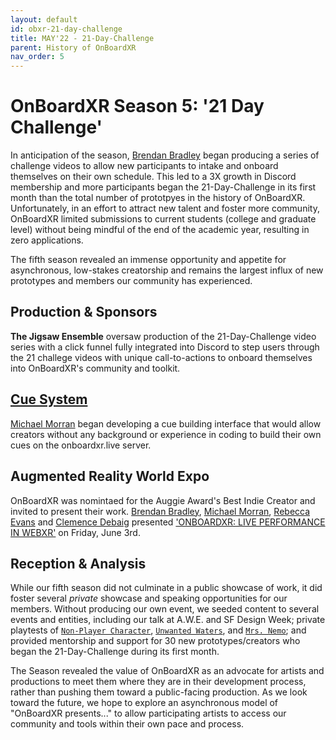 ```yaml
---
layout: default
id: obxr-21-day-challenge
title: MAY'22 - 21-Day-Challenge
parent: History of OnBoardXR
nav_order: 5
---
```


# OnBoardXR Season 5: '21 Day Challenge'
In anticipation of the season, [Brendan Bradley](./future-stages.md) began producing a series of challenge videos to allow new participants to intake and onboard themselves on their own schedule. This led to a 3X growth in Discord membership and more participants began the 21-Day-Challenge in its first month than the total number of prototpyes in the history of OnBoardXR. Unfortunately, in an effort to attract new talent and foster more community, OnBoardXR limited submissions to current students (college and graduate level) without being mindful of the end of the academic year, resulting in zero applications. 

The fifth season revealed an immense opportunity and appetite for asynchronous, low-stakes creatorship and remains the largest influx of new prototypes and members our community has experienced. 

## Production & Sponsors
**The Jigsaw Ensemble** oversaw production of the 21-Day-Challenge video series with a click funnel fully integrated into Discord to step users through the 21 challege videos with unique call-to-actions to onboard themselves into OnBoardXR's community and toolkit. 

## [Cue System](./glossary-cue-system.md)
[Michael Morran](./michael-morran) began developing a cue building interface that would allow creators without any background or experience in coding to build their own cues on the onboardxr.live server. 

## Augmented Reality World Expo
OnBoardXR was nomintaed for the Auggie Award's Best Indie Creator and invited to present their work. [Brendan Bradley](./non-player-character.md), [Michael Morran](./michael-morran.md), [Rebecca Evans](./rebecca-evans.md) and [Clemence Debaig](./unwired-dance.md) presented ['ONBOARDXR: LIVE PERFORMANCE IN WEBXR'](https://www.awexr.com/usa-2022/agenda/2637-onboardxr-live-performance-in-webxr) on Friday, June 3rd.  

## Reception & Analysis
While our fifth season did not culminate in a public showcase of work, it did foster several *private* showcase and speaking opportunities for our members. Without producing our own event, we seeded content to several events and entities, including our talk at A.W.E. and SF Design Week; private playtests of [`Non-Player Character`](./non-player-character.md), [`Unwanted Waters`](./unwired-dance.md), and [`Mrs. Nemo`](./mrs-nemo.md); and provided mentorship and support for 30 new prototypes/creators who began the 21-Day-Challenge during its first month. 

The Season revealed the value of OnBoardXR as an advocate for artists and productions to meet them where they are in their development process, rather than pushing them toward a public-facing production. As we look toward the future, we hope to explore an asynchronous model of "OnBoardXR presents..." to allow participating artists to access our community and tools within their own pace and process. 
